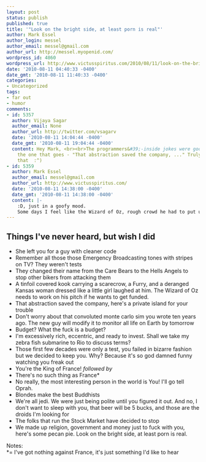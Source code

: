 ```yaml
---
layout: post
status: publish
published: true
title: '"Look on the bright side, at least porn is real"'
author: Mark Essel
author_login: messel
author_email: messel@gmail.com
author_url: http://messel.myopenid.com/
wordpress_id: 4860
wordpress_url: http://www.victusspiritus.com/2010/08/11/look-on-the-bright-side-at-least-porn-is-real/
date: '2010-08-11 04:40:33 -0400'
date_gmt: '2010-08-11 11:40:33 -0400'
categories:
- Uncategorized
tags:
- far out
- humor
comments:
- id: 5357
  author: Vijaya Sagar
  author_email: None
  author_url: http://twitter.com/vsagarv
  date: '2010-08-11 14:04:44 -0400'
  date_gmt: '2010-08-11 19:04:44 -0400'
  content: Hey Mark, <br><br>The programmers&#39;-inside jokes were good. Especially,
    the one that goes - "That abstraction saved the company, ..." Truly wish I heard
    that  :^)
- id: 5359
  author: Mark Essel
  author_email: messel@gmail.com
  author_url: http://www.victusspiritus.com/
  date: '2010-08-11 14:38:00 -0400'
  date_gmt: '2010-08-11 14:38:00 -0400'
  content: |-
    :D, just in a goofy mood.
    Some days I feel like the Wizard of Oz, rough crowd he had to put up with.
---
```

<h2>Things I've never heard, but wish I did</h2>
<ul>
<li>She left you for a guy with cleaner code</li>
<li>Remember all those those Emergency Broadcasting tones with stripes on TV? They weren't tests</li>
<li>They changed their name from the Care Bears to the Hells Angels to stop other bikers from attacking them</li>
<li>A tinfoil covered kook carrying a scarecrow, a Furry, and a deranged Kansas woman dressed like a little girl laughed at him. The Wizard of Oz needs to work on his pitch if he wants to get funded. </li>
<li>That abstraction saved the company, here's a private island for your trouble</li>
<li>Don't worry about that convoluted monte carlo sim you wrote ten years ago. The new guy will modify it to monitor all life on Earth by tomorrow</li>
<li>Budget? What the fuck is a budget?</li>
<li>I'm excessively rich, eccentric, and ready to invest. Shall we take my zebra fish submarine to Rio to discuss terms?</li>
<li>Those first few decades were only a test, you failed in bizarre fashion but we decided to keep you. Why? Because it's so god damned funny watching you freak out</li>
<li>You're the King of France! <I>followed by</I></li>
<li>There's no such thing as France*</li>
<li>No really, the most interesting person in the world is You! I'll go tell Oprah.</li>
<li>Blondes make the best Buddhists</li>
<li>We're all jedi. We were just being polite until you figured it out. And no, I don't want to sleep with you, that beer will be 5 bucks, and those are the droids I'm looking for</li>
<li>The folks that run the Stock Market have decided to stop</li>
<li>We made up religion, government and money just to fuck with you, here's some pecan pie. Look on the bright side, at least porn is real.</li>
</ul>
<p>Notes:<br />
*= I've got nothing against France, it's just something I'd like to hear</p>
